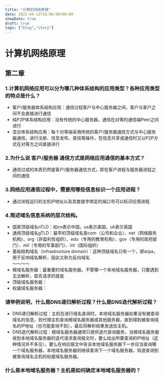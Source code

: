 ```yaml
---
title: "计算机网络原理"
date: 2022-04-12T16:06:08+08:00
showDate: true
draft: true
tags: ["blog","story"]
---
```


# 计算机网络原理
## 第二章 
### 1.计算机网络应用可以分为哪几种体系结构的应用类型？各种应用类型的特点是什么？
- 客户/服务器体系结构应用：通信过程客户与中心服务器之间，客户与客户之间不会直接进行通信  
- 纯P2P体系结构应用：没有传统的中心服务器，通信在对等的通信端Peer之间进行
- 混合体系结构应用：每个对等端采用传统的客户/服务器通信方式与中心服务器通信，进行注册、信息发布、查找等操作，在信息共享或通信时又以P2P方式在对等方之间直接进行
### 2.为什么说 客户/服务器 通信方式是网络应用通信的基本方式？
- 通信过成的本质仍然是客户/服务器通信方式，即在客户进程与服务器进程之间的通信
### 3.网络应用通信过程中，需要用哪些信息标识一个应用进程？
- 通过进程运行的主机IP地址以及其套接字绑定的端口号可以标识应用进程
### 4.简述域名信息系统的层次结构。
- 国家顶级域名nTLD：如cn表示中国，us表示美国，uk表示英国
- 通用顶级域名gTLD：最早的顶级域名是com（公司和企业）、net（网络服务机构）、org（非盈利性组织）、edu（专用的教育机构）、gov（专用的政府部门）、mil（专用的军事部门）、int（国际组织）
- 基础结构域名（infrastructure domain）：这种顶级域名只有一个，即arpa，用于反响域名解析，因此又称为反向域名  
～～～～
- 根域名服务器：最重要的域名服务器。不管哪一个本地域名服务器，只要遇到无法解析，首先请求的就是
- 顶级域名服务器：
- 权威域名服务器：

### 请举例说明，什么是DNS递归解析过程？什么是DNS迭代解析过程？
- DNS递归解析过程：主机在进行域名查询时，本地域名服务器如果没有被查询域名的信息，则代理主机查询根域名服务器或其他服务器，直到得到被查询域名的IP地址（也可能查询不到），最后将解析结果发送给主机。
- DNS迭代解析过程：根域名服务器通常只提供迭代查询服务，当根域名服务器收到本地域名服务器的迭代请求查询报文时，要么给出所要查询的IP地址（这种情况并不多见），要么在响应报文中告诉本地域名服务器下一步应当查询哪一个域名服务器，本地域名服务器则继续查询下一个域名服务器，知道查询到被查询域名主机的权威域名服务器。
### 什么是本地域名服务器？主机是如何确定本地域名服务器的？

